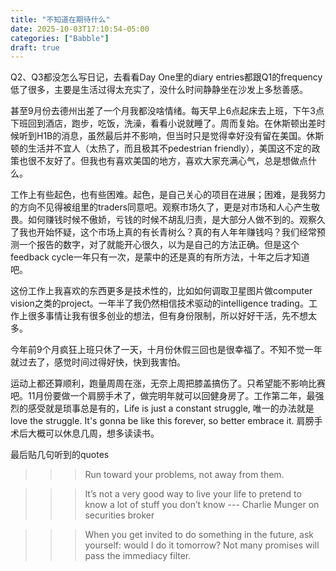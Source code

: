 ```yaml
---
title: "不知道在期待什么"
date: 2025-10-03T17:10:54-05:00
categories: ["Babble"]
draft: true
---
```


Q2、Q3都没怎么写日记，去看看Day One里的diary entries都跟Q1的frequency低了很多，主要是生活过得太充实了，没什么时间静静坐在沙发上多愁善感。

甚至9月份去德州出差了一个月我都没啥情绪。每天早上6点起床去上班，下午3点下班回到酒店，跑步，吃饭，洗澡，看看小说就睡了。周而复始。在休斯顿出差时候听到H1B的消息，虽然最后并不影响，但当时只是觉得幸好没有留在美国。休斯顿的生活并不宜人（太热了，而且极其不pedestrian friendly），美国这不定的政策也很不友好了。但我也有喜欢美国的地方，喜欢大家充满心气，总是想做点什么。     

工作上有些起色，也有些困难。起色，是自己关心的项目在进展；困难，是我努力的方向不见得被组里的traders同意吧。观察市场久了，更是对市场和人心产生敬畏。如何赚钱时候不傲娇，亏钱的时候不胡乱归责，是大部分人做不到的。观察久了我也开始怀疑，这个市场上真的有长青树么？真的有人年年赚钱吗？我们经常预测一个报告的数字，对了就能开心很久，以为是自己的方法正确。但是这个feedback cycle一年只有一次，是蒙中的还是真的有所方法，十年之后才知道吧。

这份工作上我喜欢的东西更多是技术性的，比如如何调取卫星图片做computer vision之类的project。一年半了我仍然相信技术驱动的intelligence trading。工作上很多事情让我有很多创业的想法，但有身份限制，所以好好干活，先不想太多。

今年前9个月疯狂上班只休了一天，十月份休假三回也是很幸福了。不知不觉一年就过去了，感觉时间过得好快，快到我害怕。

运动上都还算顺利，跑量周周在涨，无奈上周把膝盖搞伤了。只希望能不影响比赛吧。11月份要做一个肩膀手术了，做完明年就可以回健身房了。工作第二年，最强烈的感受就是琐事总是有的，Life is just a constant struggle, 唯一的办法就是love the struggle. It's gonna be like this forever, so better embrace it. 肩膀手术后大概可以休息几周，想多读读书。

最后贴几句听到的quotes

>>> Run toward your problems, not away from them. 

>>> It’s not a very good way to live your life to pretend to know a lot of stuff you don’t know --- Charlie Munger on securities broker

>>> When you get invited to do something in the future, ask yourself: would I do it tomorrow? Not many promises will pass the immediacy filter. 

